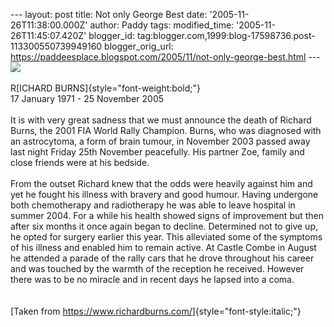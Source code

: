 \-\-- layout: post title: Not only George Best date:
\'2005-11-26T11:38:00.000Z\' author: Paddy tags: modified\_time:
\'2005-11-26T11:45:07.420Z\' blogger\_id:
tag:blogger.com,1999:blog-17598736.post-113300550739949160
blogger\_orig\_url:
https://paddeesplace.blogspot.com/2005/11/not-only-george-best.html
\-\--
[![](https://photos1.blogger.com/blogger/7081/1699/320/2003gb2.jpg)](https://photos1.blogger.com/blogger/7081/1699/1600/2003gb2.jpg)\
\
R[ICHARD BURNS]{style="font-weight:bold;"}\
17 January 1971 - 25 November 2005\
\
It is with very great sadness that we must announce the death of Richard
Burns, the 2001 FIA World Rally Champion. Burns, who was diagnosed with
an astrocytoma, a form of brain tumour, in November 2003 passed away
last night Friday 25th November peacefully. His partner Zoe, family and
close friends were at his bedside.\
\
From the outset Richard knew that the odds were heavily against him and
yet he fought his illness with bravery and good humour. Having undergone
both chemotherapy and radiotherapy he was able to leave hospital in
summer 2004. For a while his health showed signs of improvement but then
after six months it once again began to decline. Determined not to give
up, he opted for surgery earlier this year. This alleviated some of the
symptoms of his illness and enabled him to remain active. At Castle
Combe in August he attended a parade of the rally cars that he drove
throughout his career and was touched by the warmth of the reception he
received. However there was to be no miracle and in recent days he
lapsed into a coma.\
\
\
[Taken from <https://www.richardburns.com/>]{style="font-style:italic;"}
